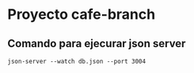 # Proyecto cafe-branch

## Comando para ejecurar json server
`json-server --watch db.json --port 3004`